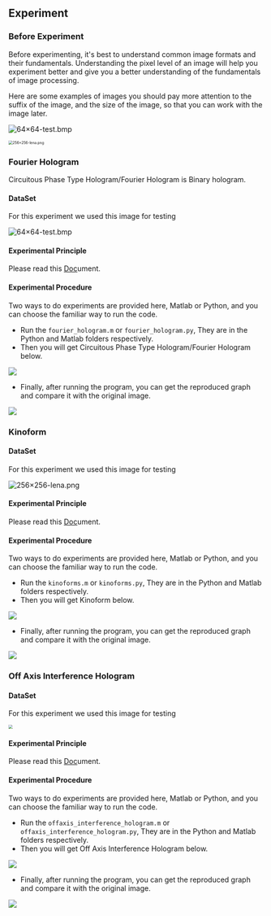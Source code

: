 ## Experiment

### Before Experiment

Before experimenting, it's best to understand common image formats and their fundamentals. Understanding the pixel level of an image will help you experiment better and give you a better understanding of the fundamentals of image processing.

Here are some examples of images you should pay more attention to the suffix of the image, and the size of the image, so that you can work with the image later.

![64×64-test.bmp](../Res/image64/test.bmp)

<img src="../Res/image256/lena.png" alt="256×256-lena.png" style="zoom:50%;" />

### Fourier Hologram

Circuitous Phase Type Hologram/Fourier Hologram is Binary hologram.

#### DataSet

For this experiment we used this image for testing

![64×64-test.bmp](../Res/image64/test.bmp)

#### Experimental Principle

Please read this [Doc](Fourier_Hologram/README.md)ument.

#### Experimental Procedure

Two ways to do experiments are provided here, Matlab or Python, and you can choose the familiar way to run the code.

- Run the `fourier_hologram.m` or `fourier_hologram.py`, They are in the Python and Matlab folders respectively.
- Then you will get Circuitous Phase Type Hologram/Fourier Hologram below.

![](../Matlab/result/fh_test_CGH.bmp)

+ Finally, after running the program, you can get the reproduced graph and compare it with the original image.

![](../Matlab/result/fh_test_recover.bmp)

### Kinoform

#### DataSet

For this experiment we used this image for testing

![256×256-lena.png](../Res/image256/lena.png)

#### Experimental Principle

Please read this [Doc](Kinoform/README.md)ument.

#### Experimental Procedure

Two ways to do experiments are provided here, Matlab or Python, and you can choose the familiar way to run the code.

- Run the `kinoforms.m` or `kinoforms.py`, They are in the Python and Matlab folders respectively.
- Then you will get Kinoform below.

![](../Python/result/ki_lena_CGH.bmp)

- Finally, after running the program, you can get the reproduced graph and compare it with the original image.

![](../Python/result/ki_lena_recover.bmp)

### Off Axis Interference Hologram

#### DataSet

For this experiment we used this image for testing

<img src="../Res/imageO/pku.jpg" style="zoom:50%;" />

#### Experimental Principle

Please read this [Doc](Interference_Hologram/README.md)ument.

#### Experimental Procedure

Two ways to do experiments are provided here, Matlab or Python, and you can choose the familiar way to run the code.

- Run the `offaxis_interference_hologram.m` or `offaxis_interference_hologram.py`, They are in the Python and Matlab folders respectively.
- Then you will get Off Axis Interference Hologram below.

![](../Python/result/oaih_pku_CGH.bmp)

- Finally, after running the program, you can get the reproduced graph and compare it with the original image.

![](../Python/result/oaih_pku_recover.bmp)





